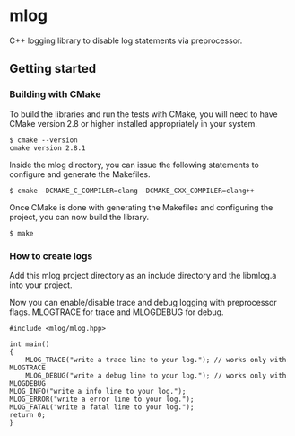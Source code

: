 # mlog


C++ logging library to disable log statements via preprocessor.



## Getting started

### Building with CMake

To build the libraries and run the tests with CMake, you will need to
have CMake version 2.8 or higher installed appropriately in your
system.

    $ cmake --version
    cmake version 2.8.1

Inside the mlog directory, you can issue the following statements to
configure and generate the Makefiles.

    $ cmake -DCMAKE_C_COMPILER=clang -DCMAKE_CXX_COMPILER=clang++

Once CMake is done with generating the Makefiles and configuring the project,
you can now build the library.

    $ make

### How to create logs 

Add this mlog project directory as an include directory and the libmlog.a into your project.

Now you can enable/disable trace and debug logging with preprocessor flags. MLOGTRACE for trace and MLOGDEBUG for debug.


    #include <mlog/mlog.hpp>

    int main()
    {
    	MLOG_TRACE("write a trace line to your log."); // works only with MLOGTRACE
    	MLOG_DEBUG("write a debug line to your log."); // works only with MLOGDEBUG
	MLOG_INFO("write a info line to your log.");
	MLOG_ERROR("write a error line to your log.");
	MLOG_FATAL("write a fatal line to your log.");
	return 0;
    }

